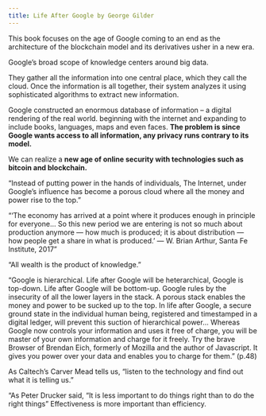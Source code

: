 ```yaml
---
title: Life After Google by George Gilder
--- 
```


This book focuses on the age of Google coming to an end as the architecture of the  blockchain model and its derivatives usher in a new era.

Google’s broad scope of knowledge centers around big data.

They gather all the information into one central place, which they call the cloud. Once the information is all together, their system analyzes it using sophisticated algorithms to extract new information.

Google constructed an enormous database of information – a digital rendering of the real world. beginning with the internet and expanding to include books, languages, maps and even faces. **The problem is since Google wants access to all information, any privacy runs contrary to its model.**

We can realize a **new age of online security with technologies such as bitcoin and blockchain.**

“Instead of putting power in the hands of individuals, The Internet, under Google’s influence has become a porous cloud where all the money and power rise to the top.” 

“‘The economy has arrived at a point where it produces enough in principle for everyone… So this new period we are entering is not so much about production anymore — how much is produced; it is about distribution — how people get a share in what is produced.’ — W. Brian Arthur, Santa Fe Institute, 2017”

“All wealth is the product of knowledge.”

“Google is hierarchical. Life after Google will be heterarchical, Google is top-down. Life after Google will be bottom-up. Google rules by the insecurity of all the lower layers in the stack. A porous stack enables the money and power to be sucked up to the top. In life after Google, a secure ground state in the individual human being, registered and timestamped in a digital ledger, will prevent this suction of hierarchical power… Whereas Google now controls your information and uses it free of charge, you will be master of your own information and charge for it freely. Try the brave Browser of Brendan Eich, formerly of Mozilla and the author of Javascript. It gives you power over your data and enables you to charge for them.” (p.48)

As Caltech’s Carver Mead tells us, “listen to the technology and find out what it is telling us.”

“As Peter Drucker said, “It is less important to do things right than to do the right things” Effectiveness is more important than efficiency.
